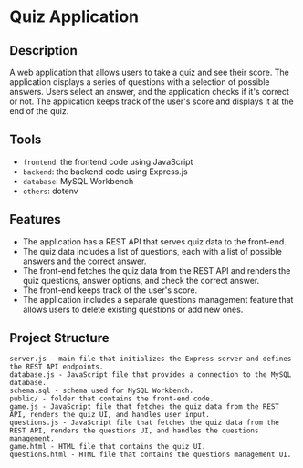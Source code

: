# Quiz Application

## Description

A web application that allows users to take a quiz and see their score. The application displays a series of questions with a selection of possible answers. Users select an answer, and the application checks if it's correct or not. The application keeps track of the user's score and displays it at the end of the quiz.

## Tools

- `frontend`: the frontend code using JavaScript
- `backend`: the backend code using Express.js
- `database`: MySQL Workbench
- `others`: dotenv

## Features

- The application has a REST API that serves quiz data to the front-end.
- The quiz data includes a list of questions, each with a list of possible answers and the correct answer.
- The front-end fetches the quiz data from the REST API and renders the quiz questions, answer options, and check the correct answer.
- The front-end keeps track of the user's score.
- The application includes a separate questions management feature that allows users to delete existing questions or add new ones.

## Project Structure

    server.js - main file that initializes the Express server and defines the REST API endpoints.
    database.js - JavaScript file that provides a connection to the MySQL database.
    schema.sql - schema used for MySQL Workbench.
    public/ - folder that contains the front-end code.
    game.js - JavaScript file that fetches the quiz data from the REST API, renders the quiz UI, and handles user input.
    questions.js - JavaScript file that fetches the quiz data from the REST API, renders the questions UI, and handles the questions management.
    game.html - HTML file that contains the quiz UI.
    questions.html - HTML file that contains the questions management UI.
